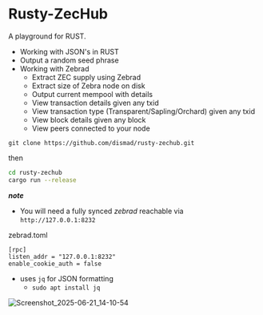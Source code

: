 # Rusty-ZecHub

A playground for RUST.

* Working with JSON's in RUST
* Output a random seed phrase
* Working with Zebrad
  * Extract ZEC supply using Zebrad
  * Extract size of Zebra node on disk
  * Output current mempool with details
  * View transaction details given any txid
  * View transaction type (Transparent/Sapling/Orchard) given any txid
  * View block details given any block
  * View peers connected to your node

`git clone https://github.com/dismad/rusty-zechub.git`

then

```bash
cd rusty-zechub
cargo run --release
```
***note***

* You will need a fully synced *zebrad* reachable via `http://127.0.0.1:8232`

zebrad.toml 
``` 
[rpc]
listen_addr = "127.0.0.1:8232"
enable_cookie_auth = false
```
* uses `jq` for JSON formatting
  * `sudo apt install jq`


![Screenshot_2025-06-21_14-10-54](https://github.com/user-attachments/assets/c2490a40-ab04-45a9-b999-e85674a740be)




